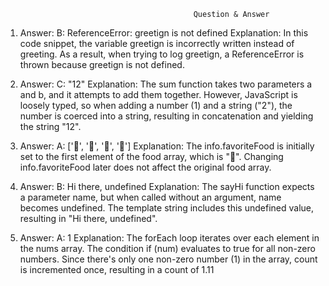
                                              Question & Answer

1. Answer: B: ReferenceError: greetign is not defined
Explanation: In this code snippet, the variable greetign is incorrectly written instead of greeting. As a result, when trying to log greetign, a ReferenceError is thrown because greetign is not defined.

2. Answer: C: "12"
Explanation: The sum function takes two parameters a and b, and it attempts to add them together. However, JavaScript is loosely typed, so when adding a number (1) and a string ("2"), the number is coerced into a string, resulting in concatenation and yielding the string "12".


3. Answer: A: ['🍕', '🍫', '🥑', '🍔']
Explanation: The info.favoriteFood is initially set to the first element of the food array, which is "🍕". Changing info.favoriteFood later does not affect the original food array.



4. Answer: B: Hi there, undefined
Explanation: The sayHi function expects a parameter name, but when called without an argument, name becomes undefined. The template string includes this undefined value, resulting in "Hi there, undefined".



5. Answer: A: 1
Explanation: The forEach loop iterates over each element in the nums array. The condition if (num) evaluates to true for all non-zero numbers. Since there's only one non-zero number (1) in the array, count is incremented once, resulting in a count of 1.11